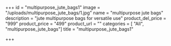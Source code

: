 +++
id = "multipurpose_jute_bags1"
image = "/uploads/multipurpose_jute_bags/1.jpg"
name = "multipurpose jute bags"
description = "jute multipurpose bags for versatile use"
product_del_price = "999"
product_price = "499"
product_url = ""
categories = [ "All", "multipurpose_jute_bags"]
title = "multipurpose_jute_bags1"

+++
